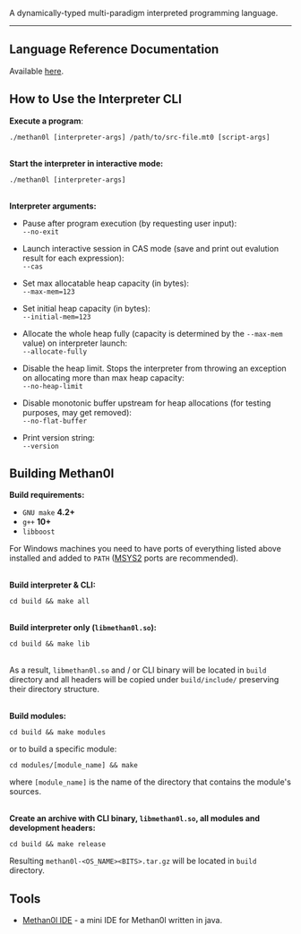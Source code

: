A dynamically-typed multi-paradigm interpreted programming language.  

---

## Language Reference Documentation  

Available [here](https://hitonoriol.github.io/methan0l-docs/).  


## How to Use the Interpreter CLI

**Execute a program**:  
```
./methan0l [interpreter-args] /path/to/src-file.mt0 [script-args]
```  
\
**Start the interpreter in interactive mode:**  
```
./methan0l [interpreter-args]
```  

\
**Interpreter arguments:**  

* Pause after program execution (by requesting user input):  
  `--no-exit`  

* Launch interactive session in CAS mode (save and print out evalution result for each expression):  
  `--cas`

* Set max allocatable heap capacity (in bytes):  
  `--max-mem=123`  
  
* Set initial heap capacity (in bytes):  
  `--initial-mem=123`  
  
* Allocate the whole heap fully (capacity is determined by the `--max-mem` value) on interpreter launch:  
  `--allocate-fully`

* Disable the heap limit. Stops the interpreter from throwing an exception on allocating more than max heap capacity:  
  `--no-heap-limit`

* Disable monotonic buffer upstream for heap allocations (for testing purposes, may get removed):  
  `--no-flat-buffer`

* Print version string:  
  `--version`


## Building Methan0l

**Build requirements:**  
* `GNU make` **4.2+**
* `g++` **10+**
* `libboost`

For Windows machines you need to have ports of everything listed above installed and added to `PATH` ([MSYS2](https://msys2.org/) ports are recommended).  

\
**Build interpreter & CLI:**  

```
cd build && make all
```  
\
**Build interpreter only (`libmethan0l.so`):**  

```
cd build && make lib
```  
\
As a result, `libmethan0l.so` and / or CLI binary will be located in `build` directory and all headers will be copied under `build/include/` preserving their directory structure.  

\
**Build modules:**

```
cd build && make modules
```
or to build a specific module:
```
cd modules/[module_name] && make
```
where `[module_name]` is the name of the directory that contains the module's sources.

\
**Create an archive with CLI binary, `libmethan0l.so`, all modules and development headers:**  

```
cd build && make release
```  

Resulting `methan0l-<OS_NAME><BITS>.tar.gz` will be located in `build` directory.  


## Tools

* [Methan0l IDE](https://github.com/Hitonoriol/Methan0l-IDE) - a mini IDE for Methan0l written in java.